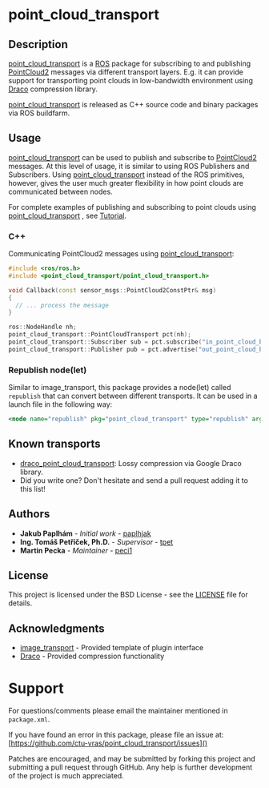# point_cloud_transport

## Description

[point_cloud_transport](https://github.com/ctu-vras/point_cloud_transport) is a [ROS](https://www.ros.org/) package for subscribing to and publishing [PointCloud2](http://docs.ros.org/latest/api/sensor_msgs/html/msg/PointCloud2.html) messages via different transport layers.
E.g. it can provide support for transporting point clouds in low-bandwidth environment using [Draco](https://github.com/google/draco) compression library.

[point_cloud_transport](https://github.com/ctu-vras/point_cloud_transport) is released as C++ source code and binary packages via ROS buildfarm.

## Usage

[point_cloud_transport](https://github.com/ctu-vras/point_cloud_transport) can be used to publish and subscribe to [PointCloud2](http://docs.ros.org/latest/api/sensor_msgs/html/msg/PointCloud2.html) messages. At this level of usage, it is similar to using ROS Publishers and Subscribers. Using [point_cloud_transport](https://github.com/ctu-vras/point_cloud_transport) instead of the ROS primitives, however, gives the user much greater flexibility in how point clouds are communicated between nodes.

For complete examples of publishing and subscribing to point clouds using [point_cloud_transport](https://github.com/ctu-vras/point_cloud_transport) , see [Tutorial](https://github.com/ctu-vras/point_cloud_transport_tutorial). 

### C++
Communicating PointCloud2 messages using [point_cloud_transport](https://github.com/ctu-vras/point_cloud_transport):
```cpp
#include <ros/ros.h>
#include <point_cloud_transport/point_cloud_transport.h>

void Callback(const sensor_msgs::PointCloud2ConstPtr& msg)
{
  // ... process the message
}

ros::NodeHandle nh;
point_cloud_transport::PointCloudTransport pct(nh);
point_cloud_transport::Subscriber sub = pct.subscribe("in_point_cloud_base_topic", 1, Callback);
point_cloud_transport::Publisher pub = pct.advertise("out_point_cloud_base_topic", 1);
```

### Republish node(let)

Similar to image_transport, this package provides a node(let) called `republish` that can convert between different transports. It can be used in a launch file in the following way:

```xml
<node name="republish" pkg="point_cloud_transport" type="republish" args="draco raw in:=input_topic out:=output_topic" />
```

## Known transports

- [draco_point_cloud_transport](https://wiki.ros.org/draco_point_cloud_transport): Lossy compression via Google Draco library.
- Did you write one? Don't hesitate and send a pull request adding it to this list!

## Authors

* **Jakub Paplhám** - *Initial work* - [paplhjak](https://github.com/paplhjak)
* **Ing. Tomáš Petříček, Ph.D.** - *Supervisor* - [tpet](https://github.com/tpet)
* **Martin Pecka** - *Maintainer* - [peci1](https://github.com/peci1)

## License

This project is licensed under the BSD License - see the [LICENSE](https://github.com/ctu-vras/point_cloud_transport/blob/master/LICENSE) file for details.

## Acknowledgments

* [image_transport](http://wiki.ros.org/image_transport) - Provided template of plugin interface
* [Draco](https://github.com/google/draco) - Provided compression functionality

Support
=======

For questions/comments please email the maintainer mentioned in `package.xml`.

If you have found an error in this package, please file an issue at: [https://github.com/ctu-vras/point_cloud_transport/issues]()

Patches are encouraged, and may be submitted by forking this project and
submitting a pull request through GitHub. Any help is further development of the project is much appreciated.

